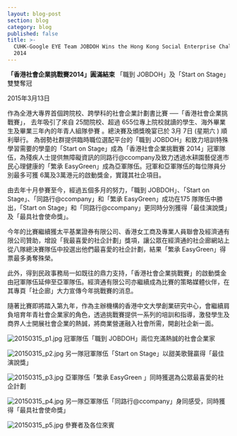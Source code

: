 ```yaml
---
layout: blog-post
section: blog
category: blog
published: false
title: >-
  CUHK-Google EYE Team JOBDOH Wins the Hong Kong Social Enterprise Challenge
  2014
---
```

**「香港社會企業挑戰賽2014」圓滿結束**
「職到 JOBDOH」及「Start on Stage」雙雙奪冠

2015年3月13日

 

作為全港大專界首個跨院校、跨學科的社會企業計劃書比賽 ──「香港社會企業挑戰賽」， 去年吸引了來自 25間院校、超過 655位專上院校就讀的學生、海外畢業生及畢業三年內的年青人組隊參賽 。總決賽及頒獎晚宴已於 3月 7日 (星期六 ) 順利舉行。 為弱勢社群提供臨時職位選配平台的「職到 JOBDOH」和致力培訓特殊學習需要的學童的「Start on Stage」成為「香港社會企業挑戰賽 2014」冠軍隊伍，為殘疾人士提供無障礙資訊的同路行@ccompany及致力透過水耕園藝促進市民心理健康的「繁承 EasyGreen」成為亞軍隊伍。冠軍和亞軍隊伍的每位隊員分別最多可獲 6萬及3萬港元的啟動獎金，實踐其社企項目。

由去年十月參賽至今，經過五個多月的努力，「職到 JOBDOH」、「Start on Stage」、「同路行@ccompany」和「繁承 EasyGreen」成功在175 隊隊伍中勝出，「Start on Stage」和「同路行@ccompany」更同時分別獲得「最佳演說獎」及「最具社會使命獎」。

今年的比賽繼續獲太平基業證券有限公司、香港女工商及專業人員聯會及經濟通有限公司贊助，增設「我最喜愛的社企計劃」獎項，讓公眾在經濟通的社企廊網站上從八隊總決賽隊伍中投選出他們最喜愛的社企計劃，結果「繁承 EasyGreen」得票最多勇奪殊榮。

此外，得到民政事務局一如既往的鼎力支持，「香港社會企業挑戰賽」的啟動獎金由冠軍隊伍延伸至亞軍隊伍。經濟通有限公司亦繼續成為比賽的策略媒體伙伴，在其專頁「社企廊」大力宣傳今年挑戰賽的消息。

隨著比賽即將踏入第九年，作為主辦機構的香港中文大學創業研究中心，會繼續肩負培育年青社會企業家的角色，透過挑戰賽提供一系列的培訓和指導，激發學生及商界人士開展社會企業的熱誠，將商業營運融入社會所需，開創社企新一面。

![20150315_p1.jpg]({{site.baseurl}}/media/20150315_p1.jpg)
冠軍隊伍「職到 JOBDOH」兩位充滿熱誠的社會企業家

![20150315_p2.jpg]({{site.baseurl}}/media/20150315_p2.jpg)
另一隊冠軍隊伍「Start on Stage」以甜美歌聲贏得「最佳演說獎」

![20150315_p3.jpg]({{site.baseurl}}/media/20150315_p3.jpg)
亞軍隊伍「繁承 EasyGreen 」同時獲選為公眾最喜愛的社企計劃

![20150315_p4.jpg]({{site.baseurl}}/media/20150315_p4.jpg)
另一隊亞軍隊伍「同路行@ccompany」身同感受，同時獲得「最具社會使命獎」

![20150315_p5.jpg]({{site.baseurl}}/media/20150315_p5.jpg)
參賽者及各位來賓




